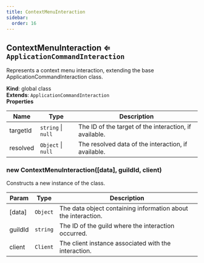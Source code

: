 ```yaml
---
title: ContextMenuInteraction
sidebar:
  order: 16
---
```




## ContextMenuInteraction ⇐ <code>ApplicationCommandInteraction</code>
Represents a context menu interaction, extending the base ApplicationCommandInteraction class.

**Kind**: global class  
**Extends**: <code>ApplicationCommandInteraction</code>  
**Properties**

| Name | Type | Description |
| --- | --- | --- |
| targetId | <code>string</code> \| <code>null</code> | The ID of the target of the interaction, if available. |
| resolved | <code>Object</code> \| <code>null</code> | The resolved data of the interaction, if available. |

<a name="new_ContextMenuInteraction_new"></a>

### new ContextMenuInteraction([data], guildId, client)
Constructs a new instance of the class.


| Param | Type | Description |
| --- | --- | --- |
| [data] | <code>Object</code> | The data object containing information about the interaction. |
| guildId | <code>string</code> | The ID of the guild where the interaction occurred. |
| client | <code>Client</code> | The client instance associated with the interaction. |

